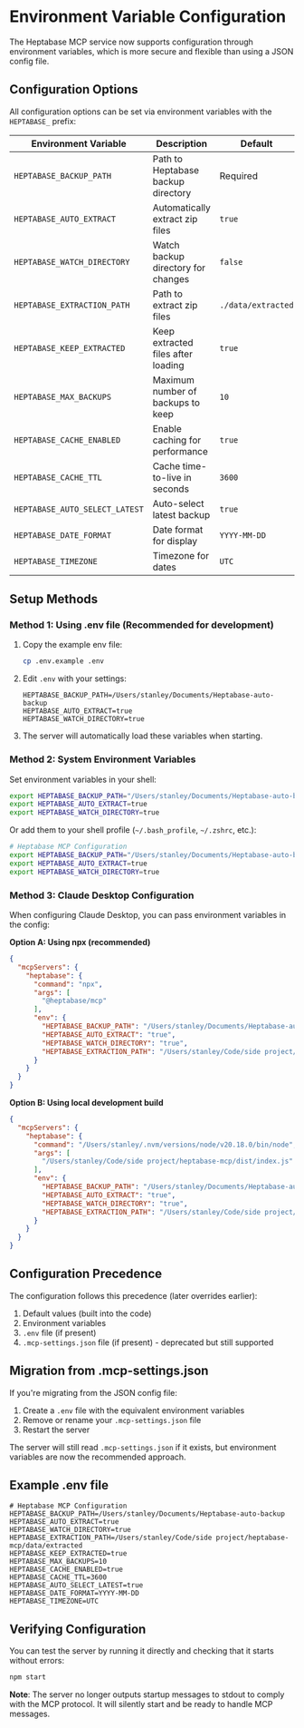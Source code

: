 # Environment Variable Configuration

The Heptabase MCP service now supports configuration through environment variables, which is more secure and flexible than using a JSON config file.

## Configuration Options

All configuration options can be set via environment variables with the `HEPTABASE_` prefix:

| Environment Variable | Description | Default | Example |
|---------------------|-------------|---------|---------|
| `HEPTABASE_BACKUP_PATH` | Path to Heptabase backup directory | Required | `/Users/stanley/Documents/Heptabase-auto-backup` |
| `HEPTABASE_AUTO_EXTRACT` | Automatically extract zip files | `true` | `true` |
| `HEPTABASE_WATCH_DIRECTORY` | Watch backup directory for changes | `false` | `true` |
| `HEPTABASE_EXTRACTION_PATH` | Path to extract zip files | `./data/extracted` | `/tmp/heptabase-extracted` |
| `HEPTABASE_KEEP_EXTRACTED` | Keep extracted files after loading | `true` | `false` |
| `HEPTABASE_MAX_BACKUPS` | Maximum number of backups to keep | `10` | `20` |
| `HEPTABASE_CACHE_ENABLED` | Enable caching for performance | `true` | `true` |
| `HEPTABASE_CACHE_TTL` | Cache time-to-live in seconds | `3600` | `7200` |
| `HEPTABASE_AUTO_SELECT_LATEST` | Auto-select latest backup | `true` | `false` |
| `HEPTABASE_DATE_FORMAT` | Date format for display | `YYYY-MM-DD` | `MM/DD/YYYY` |
| `HEPTABASE_TIMEZONE` | Timezone for dates | `UTC` | `America/New_York` |

## Setup Methods

### Method 1: Using .env file (Recommended for development)

1. Copy the example env file:
   ```bash
   cp .env.example .env
   ```

2. Edit `.env` with your settings:
   ```env
   HEPTABASE_BACKUP_PATH=/Users/stanley/Documents/Heptabase-auto-backup
   HEPTABASE_AUTO_EXTRACT=true
   HEPTABASE_WATCH_DIRECTORY=true
   ```

3. The server will automatically load these variables when starting.

### Method 2: System Environment Variables

Set environment variables in your shell:

```bash
export HEPTABASE_BACKUP_PATH="/Users/stanley/Documents/Heptabase-auto-backup"
export HEPTABASE_AUTO_EXTRACT=true
export HEPTABASE_WATCH_DIRECTORY=true
```

Or add them to your shell profile (`~/.bash_profile`, `~/.zshrc`, etc.):

```bash
# Heptabase MCP Configuration
export HEPTABASE_BACKUP_PATH="/Users/stanley/Documents/Heptabase-auto-backup"
export HEPTABASE_AUTO_EXTRACT=true
export HEPTABASE_WATCH_DIRECTORY=true
```

### Method 3: Claude Desktop Configuration

When configuring Claude Desktop, you can pass environment variables in the config:

**Option A: Using npx (recommended)**
```json
{
  "mcpServers": {
    "heptabase": {
      "command": "npx",
      "args": [
        "@heptabase/mcp"
      ],
      "env": {
        "HEPTABASE_BACKUP_PATH": "/Users/stanley/Documents/Heptabase-auto-backup",
        "HEPTABASE_AUTO_EXTRACT": "true",
        "HEPTABASE_WATCH_DIRECTORY": "true",
        "HEPTABASE_EXTRACTION_PATH": "/Users/stanley/Code/side project/heptabase-mcp/data/extracted"
      }
    }
  }
}
```

**Option B: Using local development build**
```json
{
  "mcpServers": {
    "heptabase": {
      "command": "/Users/stanley/.nvm/versions/node/v20.18.0/bin/node",
      "args": [
        "/Users/stanley/Code/side project/heptabase-mcp/dist/index.js"
      ],
      "env": {
        "HEPTABASE_BACKUP_PATH": "/Users/stanley/Documents/Heptabase-auto-backup",
        "HEPTABASE_AUTO_EXTRACT": "true",
        "HEPTABASE_WATCH_DIRECTORY": "true",
        "HEPTABASE_EXTRACTION_PATH": "/Users/stanley/Code/side project/heptabase-mcp/data/extracted"
      }
    }
  }
}
```

## Configuration Precedence

The configuration follows this precedence (later overrides earlier):

1. Default values (built into the code)
2. Environment variables
3. `.env` file (if present)
4. `.mcp-settings.json` file (if present) - deprecated but still supported

## Migration from .mcp-settings.json

If you're migrating from the JSON config file:

1. Create a `.env` file with the equivalent environment variables
2. Remove or rename your `.mcp-settings.json` file
3. Restart the server

The server will still read `.mcp-settings.json` if it exists, but environment variables are now the recommended approach.

## Example .env file

```env
# Heptabase MCP Configuration
HEPTABASE_BACKUP_PATH=/Users/stanley/Documents/Heptabase-auto-backup
HEPTABASE_AUTO_EXTRACT=true
HEPTABASE_WATCH_DIRECTORY=true
HEPTABASE_EXTRACTION_PATH=/Users/stanley/Code/side project/heptabase-mcp/data/extracted
HEPTABASE_KEEP_EXTRACTED=true
HEPTABASE_MAX_BACKUPS=10
HEPTABASE_CACHE_ENABLED=true
HEPTABASE_CACHE_TTL=3600
HEPTABASE_AUTO_SELECT_LATEST=true
HEPTABASE_DATE_FORMAT=YYYY-MM-DD
HEPTABASE_TIMEZONE=UTC
```

## Verifying Configuration

You can test the server by running it directly and checking that it starts without errors:

```bash
npm start
```

**Note**: The server no longer outputs startup messages to stdout to comply with the MCP protocol. It will silently start and be ready to handle MCP messages.